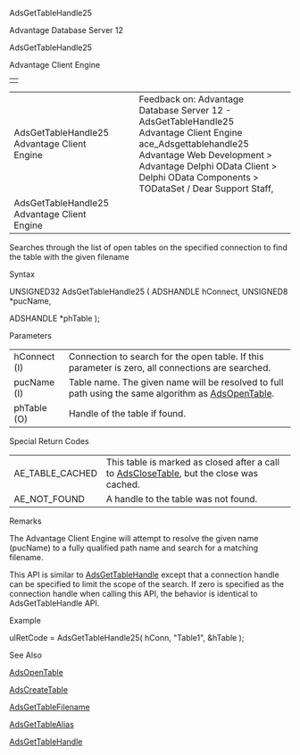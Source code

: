 AdsGetTableHandle25




Advantage Database Server 12  

AdsGetTableHandle25

Advantage Client Engine

|  |
| --- |
|  |

|  |  |  |  |  |
| --- | --- | --- | --- | --- |
| AdsGetTableHandle25  Advantage Client Engine |  |  | Feedback on: Advantage Database Server 12 - AdsGetTableHandle25 Advantage Client Engine ace\_Adsgettablehandle25 Advantage Web Development > Advantage Delphi OData Client > Delphi OData Components > TODataSet / Dear Support Staff, |  |
| AdsGetTableHandle25  Advantage Client Engine |  |  |  |  |

Searches through the list of open tables on the specified connection to find the table with the given filename

Syntax

UNSIGNED32 AdsGetTableHandle25 ( ADSHANDLE hConnect, UNSIGNED8 \*pucName,

ADSHANDLE \*phTable );

Parameters

|  |  |
| --- | --- |
| hConnect (I) | Connection to search for the open table. If this parameter is zero, all connections are searched. |
| pucName (I) | Table name. The given name will be resolved to full path using the same algorithm as [AdsOpenTable](ace_adsopentable.htm). |
| phTable (O) | Handle of the table if found. |

Special Return Codes

|  |  |
| --- | --- |
| AE\_TABLE\_CACHED | This table is marked as closed after a call to [AdsCloseTable](ace_adsclosetable.htm), but the close was cached. |
| AE\_NOT\_FOUND | A handle to the table was not found. |

Remarks

The Advantage Client Engine will attempt to resolve the given name (pucName) to a fully qualified path name and search for a matching filename.

This API is similar to [AdsGetTableHandle](ace_adsgettablehandle.htm) except that a connection handle can be specified to limit the scope of the search. If zero is specified as the connection handle when calling this API, the behavior is identical to AdsGetTableHandle API.

Example

ulRetCode = AdsGetTableHandle25( hConn, "Table1", &hTable );

See Also

[AdsOpenTable](ace_adsopentable.htm)

[AdsCreateTable](ace_adscreatetable.htm)

[AdsGetTableFilename](ace_adsgettablefilename.htm)

[AdsGetTableAlias](ace_adsgettablealias.htm)

[AdsGetTableHandle](ace_adsgettablehandle.htm)